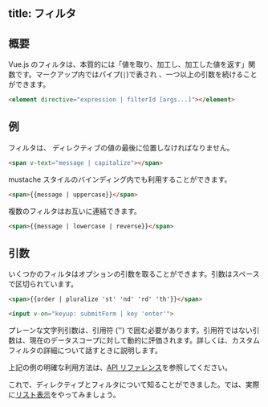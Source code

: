 title: フィルタ
---

## 概要

Vue.js のフィルタは、本質的には「値を取り、加工し、加工した値を返す」関数です。マークアップ内ではパイプ(`|`)で表され 、一つ以上の引数を続けることができます。

``` html
<element directive="expression | filterId [args...]"></element>
```

## 例

フィルタは、 ディレクティブの値の最後に位置しなければなりません。

``` html
<span v-text="message | capitalize"></span>
```

mustache スタイルのバインディング内でも利用することができます。

``` html
<span>{{message | uppercase}}</span>
```

複数のフィルタはお互いに連結できます。

``` html
<span>{{message | lowercase | reverse}}</span>
```

## 引数

いくつかのフィルタはオプションの引数を取ることができます。引数はスペースで区切られています。

``` html
<span>{{order | pluralize 'st' 'nd' 'rd' 'th'}}</span>
```

``` html
<input v-on="keyup: submitForm | key 'enter'">
```

プレーンな文字列引数は、引用符 ('') で囲む必要があります。引用符ではない引数は、現在のデータスコープに対して動的に評価されます。詳しくは、カスタムフィルタの詳細について話すときに説明します。

上記の例の明確な利用方法は、[API リファレンス](/api/filters.html)を参照してください。

これで、ディレクティブとフィルタについて知ることができました。では、実際に[リスト表示](/guide/list.html)をやってみましょう。
